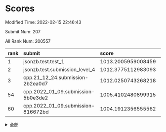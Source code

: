# Scores

Modified Time: 2022-02-15 22:46:43

Submit Num: 207

All Rank Num: 200557

| rank |               submit               |       score        |       sigma        | pk_num |
| :--- | :--------------------------------- | :----------------- | :----------------- | :----- |
| 1    | jsonzb.test.test_1                 | 1013.2005959008459 | 0.8147664223616132 | 3871   |
| 2    | jsonzb.test.submission_level_4     | 1012.3775112983093 | 0.792123399032148  | 3873   |
| 3    | cpp.21_12_24.submission-2b2ea0d7   | 1012.0250743268218 | 0.7870877502770566 | 3876   |
| 54   | cpp.2022_01_09.submission-5b0e3de2 | 1005.4102480899915 | 0.7207620749893742 | 3876   |
| 60   | cpp.2022_01_09.submission-816672bd | 1004.1912356555562 | 0.7095180116262522 | 3880   |


<details>
<summary>全部</summary>

| rank |                 submit                 |       score        |       sigma        | pk_num |
| :--- | :------------------------------------- | :----------------- | :----------------- | :----- |
| 1    | jsonzb.test.test_1                     | 1013.2005959008459 | 0.8147664223616132 | 3871   |
| 2    | jsonzb.test.submission_level_4         | 1012.3775112983093 | 0.792123399032148  | 3873   |
| 3    | cpp.21_12_24.submission-2b2ea0d7       | 1012.0250743268218 | 0.7870877502770566 | 3876   |
| 4    | gobigger.level_3.submission_level_3_5  | 1011.7077321361957 | 0.7948610695143424 | 3878   |
| 5    | gobigger.level_3.submission_level_3_26 | 1011.4952575933809 | 0.768183762687205  | 3877   |
| 6    | gobigger.level_3.submission_level_3_23 | 1011.4917974280172 | 0.7825227679117768 | 3882   |
| 7    | gobigger.level_3.submission_level_3_39 | 1011.3201593770407 | 0.7602911590603355 | 3873   |
| 8    | gobigger.level_3.submission_level_3_31 | 1011.1735958032302 | 0.7599295230253276 | 3880   |
| 9    | gobigger.level_3.submission_level_3_20 | 1010.9943222786    | 0.7627842426214525 | 3876   |
| 10   | gobigger.level_3.submission_level_3_4  | 1010.9430724120065 | 0.7796924576619437 | 3873   |
| 11   | gobigger.level_3.submission_level_3_35 | 1010.7996390012102 | 0.7636347671661927 | 3876   |
| 12   | gobigger.level_3.submission_level_3_10 | 1010.679863418558  | 0.7692201364457748 | 3882   |
| 13   | gobigger.level_3.submission_level_3_45 | 1010.6729575063231 | 0.7816615964563942 | 3879   |
| 14   | gobigger.level_3.submission_level_3_21 | 1010.6680003106719 | 0.7803592644127495 | 3872   |
| 15   | gobigger.level_3.submission_level_3_9  | 1010.6594991159301 | 0.7768007631506793 | 3877   |
| 16   | gobigger.level_3.submission_level_3_16 | 1010.652723762334  | 0.7601237929012573 | 3878   |
| 17   | gobigger.level_3.submission_level_3_2  | 1010.6197717516969 | 0.7508980014755164 | 3878   |
| 18   | gobigger.level_3.submission_level_3_29 | 1010.5795601404411 | 0.7641127382661778 | 3876   |
| 19   | gobigger.level_3.submission_level_3_30 | 1010.5774090929624 | 0.7613602249126599 | 3878   |
| 20   | gobigger.level_3.submission_level_3_14 | 1010.5232241050522 | 0.7567050207938294 | 3881   |
| 21   | gobigger.level_3.submission_level_3_24 | 1010.4282355064065 | 0.7692370222004209 | 3877   |
| 22   | gobigger.level_3.submission_level_3_38 | 1010.3380935504928 | 0.7842484312320523 | 3876   |
| 23   | gobigger.level_3.submission_level_3_42 | 1010.0584551482051 | 0.7410749325646224 | 3877   |
| 24   | gobigger.level_3.submission_level_3_32 | 1009.903390072176  | 0.7475205218149552 | 3871   |
| 25   | gobigger.level_3.submission_level_3_17 | 1009.881022371704  | 0.7487636115900258 | 3873   |
| 26   | gobigger.level_3.submission_level_3_37 | 1009.8531747818045 | 0.748526946993466  | 3878   |
| 27   | gobigger.level_3.submission_level_3_28 | 1009.841800853388  | 0.7743485918677958 | 3875   |
| 28   | gobigger.level_3.submission_level_3_7  | 1009.7823199296499 | 0.7402027565425863 | 3877   |
| 29   | gobigger.level_3.submission_level_3_8  | 1009.6893903315296 | 0.7642742790996775 | 3878   |
| 30   | gobigger.level_3.submission_level_3_1  | 1009.6744704789168 | 0.7510421073724098 | 3872   |
| 31   | gobigger.level_3.submission_level_3_3  | 1009.639064005341  | 0.7918807879997518 | 3868   |
| 32   | gobigger.level_3.submission_level_3_18 | 1009.6324971182081 | 0.7551629097633537 | 3877   |
| 33   | gobigger.level_3.submission_level_3_49 | 1009.5151045092704 | 0.7470155491914562 | 3876   |
| 34   | gobigger.level_3.submission_level_3_0  | 1009.4721900236552 | 0.7896348323794831 | 3878   |
| 35   | gobigger.level_3.submission_level_3_15 | 1009.4289544853112 | 0.7404228406526512 | 3875   |
| 36   | gobigger.level_3.submission_level_3_40 | 1009.3891890917674 | 0.7530188228773274 | 3875   |
| 37   | gobigger.level_3.submission_level_3_41 | 1009.3672695541202 | 0.7605730517384578 | 3877   |
| 38   | gobigger.level_3.submission_level_3_48 | 1009.3385809706341 | 0.7654586804514494 | 3873   |
| 39   | gobigger.level_3.submission_level_3_11 | 1009.287606607957  | 0.7672318193960536 | 3875   |
| 40   | gobigger.level_3.submission_level_3_12 | 1009.2484327245954 | 0.7505435696027519 | 3879   |
| 41   | gobigger.level_3.submission_level_3_46 | 1009.232247330733  | 0.7369640192012459 | 3880   |
| 42   | gobigger.level_3.submission_level_3_43 | 1009.1875429238901 | 0.7445927482647887 | 3873   |
| 43   | gobigger.level_3.submission_level_3_47 | 1009.105708977637  | 0.7474910963361682 | 3878   |
| 44   | gobigger.level_3.submission_level_3_6  | 1009.0625453143351 | 0.7524284353640102 | 3877   |
| 45   | gobigger.level_3.submission_level_3_19 | 1009.0584272633606 | 0.7405878880232037 | 3878   |
| 46   | gobigger.level_3.submission_level_3_34 | 1008.983198052861  | 0.7647644067185669 | 3874   |
| 47   | gobigger.level_3.submission_level_3_44 | 1008.957046160127  | 0.7383368357917701 | 3875   |
| 48   | gobigger.level_3.submission_level_3_13 | 1008.7388083618307 | 0.7437933029682754 | 3878   |
| 49   | gobigger.level_3.submission_level_3_22 | 1008.6036295260898 | 0.7505353533489402 | 3875   |
| 50   | gobigger.level_3.submission_level_3_36 | 1008.5337462028442 | 0.7242151330201787 | 3881   |
| 51   | gobigger.level_3.submission_level_3_27 | 1008.4704470926331 | 0.7303109238847254 | 3874   |
| 52   | gobigger.level_3.submission_level_3_25 | 1008.1495076259231 | 0.7540616711656147 | 3879   |
| 53   | gobigger.level_3.submission_level_3_33 | 1007.8077661117172 | 0.7197200132259431 | 3876   |
| 54   | cpp.2022_01_09.submission-5b0e3de2     | 1005.4102480899915 | 0.7207620749893742 | 3876   |
| 55   | gobigger.level_1.submission_level_1_43 | 1004.3783914628666 | 0.7187507033496894 | 3874   |
| 56   | gobigger.level_1.submission_level_1_36 | 1004.3152503017191 | 0.7223136793640247 | 3873   |
| 57   | gobigger.level_1.submission_level_1_12 | 1004.282705564039  | 0.7233660292417227 | 3878   |
| 58   | gobigger.level_1.submission_level_1_48 | 1004.2257737109103 | 0.7393272090621268 | 3876   |
| 59   | gobigger.level_1.submission_level_1_31 | 1004.2125240843361 | 0.7097379789412925 | 3881   |
| 60   | cpp.2022_01_09.submission-816672bd     | 1004.1912356555562 | 0.7095180116262522 | 3880   |
| 61   | gobigger.level_1.submission_level_1_20 | 1004.1498725922548 | 0.7212285548813279 | 3875   |
| 62   | gobigger.level_1.submission_level_1_13 | 1004.1336511793696 | 0.7157210723107998 | 3875   |
| 63   | gobigger.level_1.submission_level_1_44 | 1004.1011030219117 | 0.7233348410791381 | 3870   |
| 64   | gobigger.level_1.submission_level_1_41 | 1004.0436549562887 | 0.712588383762363  | 3875   |
| 65   | gobigger.level_1.submission_level_1_4  | 1003.9686568763248 | 0.723049578194004  | 3878   |
| 66   | gobigger.level_1.submission_level_1_47 | 1003.9401667890156 | 0.7250894897120937 | 3870   |
| 67   | gobigger.level_1.submission_level_1_40 | 1003.802994492205  | 0.7115304186671926 | 3879   |
| 68   | gobigger.level_1.submission_level_1_5  | 1003.7808791877795 | 0.7159607954066426 | 3874   |
| 69   | gobigger.level_1.submission_level_1_9  | 1003.7543712857446 | 0.7126204110427548 | 3877   |
| 70   | gobigger.level_1.submission_level_1_24 | 1003.7285376703602 | 0.7152166038623328 | 3876   |
| 71   | gobigger.level_1.submission_level_1_34 | 1003.7120395515773 | 0.7103475112922202 | 3872   |
| 72   | gobigger.level_1.submission_level_1_3  | 1003.7076055061937 | 0.7019515835112404 | 3877   |
| 73   | gobigger.level_1.submission_level_1_26 | 1003.5741783298336 | 0.7062088176664039 | 3873   |
| 74   | gobigger.level_1.submission_level_1_8  | 1003.5631306212204 | 0.7177519640972059 | 3880   |
| 75   | gobigger.level_1.submission_level_1_1  | 1003.5337118964344 | 0.7076592831964481 | 3870   |
| 76   | gobigger.level_1.submission_level_1_18 | 1003.4592898563286 | 0.7208393142912825 | 3876   |
| 77   | gobigger.level_1.submission_level_1_22 | 1003.4514583340613 | 0.7179840677832303 | 3875   |
| 78   | gobigger.level_1.submission_level_1_21 | 1003.4487609636979 | 0.7140431688614646 | 3872   |
| 79   | gobigger.level_1.submission_level_1_35 | 1003.4276733299286 | 0.7137912507717962 | 3874   |
| 80   | gobigger.level_1.submission_level_1_30 | 1003.3110480767816 | 0.7084489102373728 | 3878   |
| 81   | gobigger.level_1.submission_level_1_33 | 1003.2503076887302 | 0.7156383237466133 | 3877   |
| 82   | gobigger.level_1.submission_level_1_2  | 1003.2469711166617 | 0.713494061255469  | 3879   |
| 83   | gobigger.level_1.submission_level_1_23 | 1003.2411146006525 | 0.7160547767410325 | 3877   |
| 84   | gobigger.level_1.submission_level_1_7  | 1003.1960389657733 | 0.7088080976089358 | 3874   |
| 85   | gobigger.level_1.submission_level_1_17 | 1003.190011844603  | 0.7147077400367756 | 3879   |
| 86   | gobigger.level_1.submission_level_1_37 | 1003.18886667103   | 0.717947932581721  | 3872   |
| 87   | gobigger.level_1.submission_level_1_49 | 1003.188126575711  | 0.7151906276934008 | 3873   |
| 88   | gobigger.level_1.submission_level_1_27 | 1003.1581669872434 | 0.7066688606994964 | 3876   |
| 89   | gobigger.level_1.submission_level_1_10 | 1003.0262221816569 | 0.7128403319450424 | 3874   |
| 90   | gobigger.level_1.submission_level_1_19 | 1003.0058355624082 | 0.7238439015487034 | 3874   |
| 91   | gobigger.level_1.submission_level_1_6  | 1002.9890063052577 | 0.7232313433335377 | 3878   |
| 92   | gobigger.level_1.submission_level_1_45 | 1002.7502706452221 | 0.7033824598539717 | 3882   |
| 93   | gobigger.level_1.submission_level_1_16 | 1002.6597496839111 | 0.7195052068464105 | 3877   |
| 94   | gobigger.level_1.submission_level_1_15 | 1002.5151170437259 | 0.7097870289556485 | 3873   |
| 95   | gobigger.level_1.submission_level_1_25 | 1002.433855724647  | 0.7042173227849401 | 3872   |
| 96   | gobigger.level_1.submission_level_1_38 | 1002.4182073431125 | 0.7082264549656441 | 3878   |
| 97   | gobigger.level_1.submission_level_1_28 | 1002.4170978438257 | 0.7140574959310202 | 3880   |
| 98   | gobigger.level_1.submission_level_1_39 | 1002.3163710618874 | 0.7184992360562894 | 3877   |
| 99   | gobigger.level_1.submission_level_1_46 | 1002.2922322821655 | 0.6983043926621827 | 3879   |
| 100  | gobigger.level_1.submission_level_1_0  | 1002.2771450289689 | 0.7147040910535232 | 3877   |
| 101  | gobigger.level_1.submission_level_1_11 | 1002.1522180083317 | 0.707089494918424  | 3875   |
| 102  | gobigger.level_1.submission_level_1_14 | 1001.9896212715009 | 0.7105738978834932 | 3878   |
| 103  | gobigger.level_1.submission_level_1_32 | 1001.6434612922973 | 0.7162618505097961 | 3875   |
| 104  | gobigger.level_1.submission_level_1_29 | 1001.2422069783233 | 0.7191639647906276 | 3878   |
| 105  | gobigger.level_1.submission_level_1_42 | 1000.7385598134281 | 0.7185043357843212 | 3877   |
| 106  | gobigger.random.submission_random_25   | 997.6007029814261  | 0.7130279098840105 | 3872   |
| 107  | gobigger.random.submission_random_47   | 997.2127403030673  | 0.7205933210856448 | 3875   |
| 108  | gobigger.random.submission_random_37   | 997.1911361481832  | 0.6999418932087044 | 3876   |
| 109  | gobigger.random.submission_random_4    | 996.9523130970944  | 0.7008716722530564 | 3875   |
| 110  | gobigger.random.submission_random_21   | 996.9041991832432  | 0.711599751098844  | 3872   |
| 111  | gobigger.random.submission_random_48   | 996.8538312657502  | 0.7067308040793172 | 3874   |
| 112  | gobigger.random.submission_random_17   | 996.8434114161797  | 0.7081067262836702 | 3879   |
| 113  | gobigger.random.submission_random_11   | 996.7618079846037  | 0.7230758606358865 | 3877   |
| 114  | gobigger.random.submission_random_41   | 996.6399869928134  | 0.7162915231460651 | 3880   |
| 115  | gobigger.random.submission_random_29   | 996.6362511435533  | 0.7061299273627684 | 3871   |
| 116  | gobigger.random.submission_random_12   | 996.6078098792423  | 0.7112498883771121 | 3874   |
| 117  | gobigger.random.submission_random_0    | 996.504741179429   | 0.7175051436404875 | 3873   |
| 118  | gobigger.random.submission_random_38   | 996.4777003843619  | 0.7095843790417685 | 3877   |
| 119  | gobigger.random.submission_random_32   | 996.4567157748365  | 0.7129462547024693 | 3874   |
| 120  | gobigger.random.submission_random_16   | 996.4355863802928  | 0.7054046488233418 | 3872   |
| 121  | gobigger.random.submission_random_13   | 996.4348620393686  | 0.7116521732735125 | 3878   |
| 122  | gobigger.random.submission_random_42   | 996.430553475223   | 0.6986742624319868 | 3873   |
| 123  | gobigger.random.submission_random_10   | 996.4120161935467  | 0.69863420277386   | 3875   |
| 124  | gobigger.random.submission_random_3    | 996.2829918446099  | 0.7081333199134241 | 3874   |
| 125  | gobigger.random.submission_random_34   | 996.2321769000373  | 0.7098033428643776 | 3880   |
| 126  | gobigger.random.submission_random_2    | 996.2149485732526  | 0.7164829148191123 | 3873   |
| 127  | gobigger.random.submission_random_30   | 996.1256452740297  | 0.7077203361101471 | 3875   |
| 128  | gobigger.random.submission_random_28   | 996.1089956066547  | 0.7064694602782581 | 3877   |
| 129  | gobigger.random.submission_random_39   | 996.0656947081175  | 0.7169420397284254 | 3876   |
| 130  | gobigger.random.submission_random_40   | 996.0651342016239  | 0.7038105205159649 | 3874   |
| 131  | gobigger.random.submission_random_33   | 996.0583895286527  | 0.7220976309206671 | 3875   |
| 132  | gobigger.random.submission_random_14   | 995.9960493189834  | 0.711979128239967  | 3871   |
| 133  | gobigger.random.submission_random_23   | 995.9956443883398  | 0.7022931653644446 | 3873   |
| 134  | gobigger.random.submission_random_8    | 995.9494662484301  | 0.697560788405832  | 3876   |
| 135  | gobigger.random.submission_random_31   | 995.9328828259148  | 0.7131989113155489 | 3872   |
| 136  | gobigger.random.submission_random_46   | 995.9291211544578  | 0.7117952197631517 | 3866   |
| 137  | gobigger.random.submission_random_36   | 995.9201283203894  | 0.724225896712696  | 3869   |
| 138  | gobigger.random.submission_random_24   | 995.9092433567192  | 0.7197387538797074 | 3877   |
| 139  | gobigger.random.submission_random_15   | 995.8301118938309  | 0.7167439518831413 | 3877   |
| 140  | gobigger.random.submission_random_43   | 995.8205849277764  | 0.709168634509005  | 3875   |
| 141  | gobigger.random.submission_random_9    | 995.8156451875045  | 0.7147969142661053 | 3874   |
| 142  | gobigger.random.submission_random_1    | 995.6757955815943  | 0.7254989265563168 | 3874   |
| 143  | gobigger.random.submission_random_26   | 995.6536170697049  | 0.7371580246457886 | 3878   |
| 144  | gobigger.random.submission_random_7    | 995.5869067797744  | 0.7178758259902546 | 3875   |
| 145  | gobigger.random.submission_random_5    | 995.5186165819516  | 0.7157698175544829 | 3872   |
| 146  | gobigger.random.submission_random_18   | 995.4860227602674  | 0.7189255953728438 | 3877   |
| 147  | gobigger.random.submission_random_6    | 995.4531599316416  | 0.7024228344847244 | 3876   |
| 148  | gobigger.random.submission_random_49   | 995.3253588982572  | 0.7070376495490152 | 3873   |
| 149  | gobigger.random.submission_random_44   | 995.1447212183032  | 0.7176598904483378 | 3877   |
| 150  | gobigger.random.submission_random_19   | 995.1005236259952  | 0.7137317907033123 | 3876   |
| 151  | gobigger.random.submission_random_22   | 994.9962645003687  | 0.7118626915999624 | 3877   |
| 152  | gobigger.random.submission_random_27   | 994.9890539520308  | 0.7031838263974727 | 3877   |
| 153  | gobigger.random.submission_random_35   | 994.875817443062   | 0.711982661745131  | 3864   |
| 154  | gobigger.random.submission_random_45   | 994.8314081118943  | 0.7145093306023202 | 3876   |
| 155  | gobigger.random.submission_random_20   | 994.7888511302174  | 0.7142611899548308 | 3873   |
| 156  | gobigger.level_2.submission_level_2_27 | 994.4692700599303  | 0.730348707666711  | 3878   |
| 157  | gobigger.level_2.submission_level_2_39 | 994.3612513991163  | 0.7308346400948671 | 3874   |
| 158  | gobigger.level_2.submission_level_2_9  | 994.1533765520185  | 0.7337600072418565 | 3876   |
| 159  | gobigger.level_2.submission_level_2_31 | 994.043818475093   | 0.723074593605737  | 3876   |
| 160  | gobigger.level_2.submission_level_2_30 | 993.5943842568832  | 0.7323626342432498 | 3873   |
| 161  | gobigger.level_2.submission_level_2_2  | 993.486452392765   | 0.7305597263774477 | 3871   |
| 162  | gobigger.level_2.submission_level_2_37 | 993.4804913525319  | 0.7504100280234689 | 3878   |
| 163  | gobigger.level_2.submission_level_2_1  | 993.2907584229088  | 0.7285876137130307 | 3875   |
| 164  | gobigger.level_2.submission_level_2_44 | 993.143112169312   | 0.7417454596616693 | 3875   |
| 165  | gobigger.level_2.submission_level_2_6  | 993.047724036941   | 0.7431701086652819 | 3877   |
| 166  | gobigger.level_2.submission_level_2_34 | 993.0461240167948  | 0.7347843346283615 | 3879   |
| 167  | gobigger.level_2.submission_level_2_26 | 992.9765178560499  | 0.750898305921124  | 3876   |
| 168  | gobigger.level_2.submission_level_2_23 | 992.9538512135515  | 0.738069189524447  | 3879   |
| 169  | gobigger.level_2.submission_level_2_4  | 992.9277996892912  | 0.7274939115005661 | 3875   |
| 170  | gobigger.level_2.submission_level_2_18 | 992.9032435881853  | 0.7311854885640532 | 3875   |
| 171  | gobigger.level_2.submission_level_2_21 | 992.8710424624364  | 0.7591241083540514 | 3877   |
| 172  | gobigger.level_2.submission_level_2_45 | 992.5648834784305  | 0.7338581879020707 | 3871   |
| 173  | gobigger.level_2.submission_level_2_49 | 992.5271704853883  | 0.7442237681207055 | 3878   |
| 174  | gobigger.level_2.submission_level_2_15 | 992.5209854508142  | 0.7454367374320682 | 3876   |
| 175  | gobigger.level_2.submission_level_2_33 | 992.4337491725337  | 0.7443197804315872 | 3876   |
| 176  | gobigger.level_2.submission_level_2_38 | 992.4307037147978  | 0.7316830595744171 | 3878   |
| 177  | gobigger.level_2.submission_level_2_46 | 992.3326705992014  | 0.7715641843459905 | 3878   |
| 178  | gobigger.level_2.submission_level_2_16 | 992.3285590853566  | 0.7344875842922434 | 3873   |
| 179  | gobigger.level_2.submission_level_2_10 | 992.1924732375952  | 0.7758121484961327 | 3874   |
| 180  | gobigger.level_2.submission_level_2_29 | 992.1571064788375  | 0.7536400414964841 | 3873   |
| 181  | gobigger.level_2.submission_level_2_22 | 992.0694033654798  | 0.742075550500168  | 3875   |
| 182  | gobigger.level_2.submission_level_2_8  | 991.9476212764299  | 0.7427609490914275 | 3874   |
| 183  | gobigger.level_2.submission_level_2_36 | 991.9164345700133  | 0.7486054751672424 | 3879   |
| 184  | gobigger.level_2.submission_level_2_24 | 991.8267330658275  | 0.7424170267515979 | 3870   |
| 185  | gobigger.level_2.submission_level_2_32 | 991.7276389210499  | 0.7426301017309626 | 3876   |
| 186  | gobigger.level_2.submission_level_2_48 | 991.6762424734618  | 0.7678679429028781 | 3874   |
| 187  | gobigger.level_2.submission_level_2_7  | 991.6690264902704  | 0.7457803726267266 | 3874   |
| 188  | gobigger.level_2.submission_level_2_13 | 991.4695744209838  | 0.7442756641235727 | 3878   |
| 189  | gobigger.level_2.submission_level_2_40 | 991.3894964680312  | 0.732242250683904  | 3875   |
| 190  | gobigger.level_2.submission_level_2_28 | 991.3557444367498  | 0.7575139168289532 | 3878   |
| 191  | gobigger.level_2.submission_level_2_19 | 991.338788317525   | 0.7371339117010646 | 3871   |
| 192  | gobigger.level_2.submission_level_2_5  | 991.2703909622288  | 0.7478953124339187 | 3875   |
| 193  | gobigger.level_2.submission_level_2_17 | 991.1802270395222  | 0.7790749338323217 | 3879   |
| 194  | gobigger.level_2.submission_level_2_12 | 991.0880603563729  | 0.7536306458876078 | 3877   |
| 195  | gobigger.level_2.submission_level_2_47 | 991.0707110092628  | 0.7486840925719714 | 3874   |
| 196  | gobigger.level_2.submission_level_2_25 | 991.0537243419983  | 0.7424140364189381 | 3879   |
| 197  | gobigger.level_2.submission_level_2_43 | 990.9338234794076  | 0.7524437912191797 | 3872   |
| 198  | gobigger.level_2.submission_level_2_11 | 990.8181598418082  | 0.764149968103578  | 3874   |
| 199  | gobigger.level_2.submission_level_2_35 | 990.7261722191244  | 0.7765865428357484 | 3873   |
| 200  | gobigger.level_2.submission_level_2_42 | 990.6713091337309  | 0.7619598300700957 | 3875   |
| 201  | gobigger.level_2.submission_level_2_14 | 990.6338592243744  | 0.7493504450367904 | 3879   |
| 202  | gobigger.level_2.submission_level_2_3  | 990.5400020179397  | 0.7683189300564046 | 3878   |
| 203  | gobigger.level_2.submission_level_2_20 | 990.4096993819089  | 0.7576004423384317 | 3874   |
| 204  | gobigger.level_2.submission_level_2_41 | 990.3187143069928  | 0.7872558799313042 | 3882   |
| 205  | gobigger.level_2.submission_level_2_0  | 990.1034308639246  | 0.7933515153719831 | 3871   |
| 206  | gobigger.none.submission_none_1        | 979.528587078876   | 1.2469269043781708 | 3865   |
| 207  | gobigger.none.submission_none_0        | 976.3661518140109  | 1.4503427131749465 | 3877   |

</details>